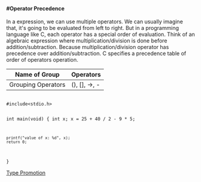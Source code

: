 <h4>#Operator Precedence</h4>
<p>In a expression, we can use multiple operators. We can usually imagine that, it's going to be evaluated from left to right. But in a programming language like C, each operator has a special order of evaluation. Think of an algebraic expression where multiplication/division is done before addition/subtraction. Because multiplication/division operator has precedence over addition/subtraction. C specifies a precedence table of order of operators operation.</p>

<div class="table-responsive">          
  <table class="table">
    <thead>
      <tr>
        <th>Name of Group</th>
        <th>Operators<Left-to-right></th>
      </tr>
    </thead>
    <tbody>
      <tr>
        <td>Grouping Operators</td>
        <td>(), [], ->, -</td>
      </tr>
    </tbody>
  </table>
</div>

<code>
#include&lt;stdio.h&gt;

int main(void) {
	int x;
	x = 25 + 40 / 2 - 9 * 5; 
	
	printf("value of x: %d", x);
	return 0;
}
</code></hr></hr>

<a href="#" class="post pull-right btn btn-sm btn-info" id="type_promotion">Type Promotion <span class="glyphicon glyphicon-forward"></span></a><br><br><br><br><br>